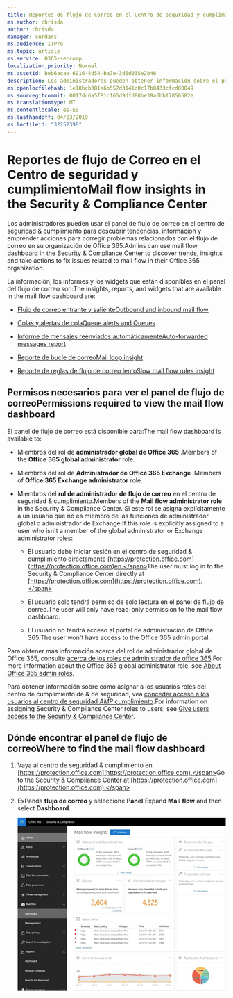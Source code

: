 ```yaml
---
title: Reportes de flujo de Correo en el Centro de seguridad y cumplimiento
ms.author: chrisda
author: chrisda
manager: serdars
ms.audience: ITPro
ms.topic: article
ms.service: O365-seccomp
localization_priority: Normal
ms.assetid: beb6acaa-6016-4d54-ba7e-3d6d035e2b46
description: Los administradores pueden obtener información sobre el panel del flujo de correo en el centro de seguridad & cumplimiento.
ms.openlocfilehash: 1e18bcb381a6b557d3141c0c17b8433cfcd00049
ms.sourcegitcommit: 0017dc6a5f81c165d9dfd88be39a6bb17856582e
ms.translationtype: MT
ms.contentlocale: es-ES
ms.lasthandoff: 04/23/2019
ms.locfileid: "32252398"
---
```

# <a name="mail-flow-insights-in-the-security--compliance-center"></a><span data-ttu-id="35ca3-103">Reportes de flujo de Correo en el Centro de seguridad y cumplimiento</span><span class="sxs-lookup"><span data-stu-id="35ca3-103">Mail flow insights in the Security & Compliance Center</span></span>

<span data-ttu-id="35ca3-104">Los administradores pueden usar el panel de flujo de correo en el centro de seguridad & cumplimiento para descubrir tendencias, información y emprender acciones para corregir problemas relacionados con el flujo de correo en su organización de Office 365.</span><span class="sxs-lookup"><span data-stu-id="35ca3-104">Admins can use mail flow dashboard in the Security & Compliance Center to discover trends, insights and take actions to fix issues related to mail flow in their Office 365 organization.</span></span>

<span data-ttu-id="35ca3-105">La información, los informes y los widgets que están disponibles en el panel del flujo de correo son:</span><span class="sxs-lookup"><span data-stu-id="35ca3-105">The insights, reports, and widgets that are available in the mail flow dashboard are:</span></span>

- [<span data-ttu-id="35ca3-106">Flujo de correo entrante y saliente</span><span class="sxs-lookup"><span data-stu-id="35ca3-106">Outbound and inbound mail flow</span></span>](mfi-outbound-and-inbound-mail-flow.md)

- [<span data-ttu-id="35ca3-107">Colas y alertas de cola</span><span class="sxs-lookup"><span data-stu-id="35ca3-107">Queue alerts and Queues</span></span>](mfi-queue-alerts-and-queues.md)

- [<span data-ttu-id="35ca3-108">Informe de mensajes reenviados automáticamente</span><span class="sxs-lookup"><span data-stu-id="35ca3-108">Auto-forwarded messages report</span></span>](mfi-auto-forwarded-messages-report.md)

- [<span data-ttu-id="35ca3-109">Reporte de bucle de correo</span><span class="sxs-lookup"><span data-stu-id="35ca3-109">Mail loop insight</span></span>](mfi-mail-loop-insight.md)

- [<span data-ttu-id="35ca3-110">Reporte de reglas de flujo de correo lento</span><span class="sxs-lookup"><span data-stu-id="35ca3-110">Slow mail flow rules insight</span></span>](mfi-slow-mail-flow-rules-insight.md)

## <a name="permissions-required-to-view-the-mail-flow-dashboard"></a><span data-ttu-id="35ca3-111">Permisos necesarios para ver el panel de flujo de correo</span><span class="sxs-lookup"><span data-stu-id="35ca3-111">Permissions required to view the mail flow dashboard</span></span>

<span data-ttu-id="35ca3-112">El panel de flujo de correo está disponible para:</span><span class="sxs-lookup"><span data-stu-id="35ca3-112">The mail flow dashboard is available to:</span></span>

- <span data-ttu-id="35ca3-113">Miembros del rol de **administrador global de Office 365** .</span><span class="sxs-lookup"><span data-stu-id="35ca3-113">Members of the **Office 365 global administrator** role.</span></span>

- <span data-ttu-id="35ca3-114">Miembros del rol de **Administrador de Office 365 Exchange** .</span><span class="sxs-lookup"><span data-stu-id="35ca3-114">Members of **Office 365 Exchange administrator** role.</span></span>

- <span data-ttu-id="35ca3-115">Miembros del **rol de administrador de flujo de correo** en el centro de seguridad & cumplimiento.</span><span class="sxs-lookup"><span data-stu-id="35ca3-115">Members of the **Mail flow administrator role** in the Security & Compliance Center.</span></span> <span data-ttu-id="35ca3-116">Si este rol se asigna explícitamente a un usuario que no es miembro de las funciones de administrador global o administrador de Exchange:</span><span class="sxs-lookup"><span data-stu-id="35ca3-116">If this role is explicitly assigned to a user who isn't a member of the global administrator or Exchange administrator roles:</span></span>

  - <span data-ttu-id="35ca3-117">El usuario debe iniciar sesión en el centro de seguridad & cumplimiento directamente [https://protection.office.com](https://protection.office.com)en.</span><span class="sxs-lookup"><span data-stu-id="35ca3-117">The user must log in to the Security & Compliance Center directly at [https://protection.office.com](https://protection.office.com).</span></span>

  - <span data-ttu-id="35ca3-118">El usuario solo tendrá permiso de solo lectura en el panel de flujo de correo.</span><span class="sxs-lookup"><span data-stu-id="35ca3-118">The user will only have read-only permission to the mail flow dashboard.</span></span>

  - <span data-ttu-id="35ca3-119">El usuario no tendrá acceso al portal de administración de Office 365.</span><span class="sxs-lookup"><span data-stu-id="35ca3-119">The user won't have access to the Office 365 admin portal.</span></span>

<span data-ttu-id="35ca3-120">Para obtener más información acerca del rol de administrador global de Office 365, consulte [acerca de los roles de administrador de office 365](https://support.office.com/article/da585eea-f576-4f55-a1e0-87090b6aaa9d).</span><span class="sxs-lookup"><span data-stu-id="35ca3-120">For more information about the Office 365 global administrator role, see [About Office 365 admin roles](https://support.office.com/article/da585eea-f576-4f55-a1e0-87090b6aaa9d).</span></span>

<span data-ttu-id="35ca3-121">Para obtener información sobre cómo asignar a los usuarios roles del centro de cumplimiento de & de seguridad, vea [conceder acceso a los usuarios al centro de seguridad _AMP_ cumplimiento](https://support.office.com/article/2cfce2c8-20c5-47f9-afc4-24b059c1bd76).</span><span class="sxs-lookup"><span data-stu-id="35ca3-121">For information on assigning Security & Compliance Center roles to users, see [Give users access to the Security & Compliance Center](https://support.office.com/article/2cfce2c8-20c5-47f9-afc4-24b059c1bd76).</span></span>

## <a name="where-to-find-the-mail-flow-dashboard"></a><span data-ttu-id="35ca3-122">Dónde encontrar el panel de flujo de correo</span><span class="sxs-lookup"><span data-stu-id="35ca3-122">Where to find the mail flow dashboard</span></span>

1. <span data-ttu-id="35ca3-123">Vaya al centro de seguridad & cumplimiento en [https://protection.office.com](https://protection.office.com).</span><span class="sxs-lookup"><span data-stu-id="35ca3-123">Go to the Security & Compliance Center at [https://protection.office.com](https://protection.office.com).</span></span>

2. <span data-ttu-id="35ca3-124">ExPanda **flujo de correo** y seleccione **Panel**.</span><span class="sxs-lookup"><span data-stu-id="35ca3-124">Expand **Mail flow** and then select **Dashboard**.</span></span>

   ![Panel flujo de correo en el centro de seguridad & cumplimiento de Office 365](media/f32f5c0a-ea32-4e47-a477-d070405d4ae8.png)
